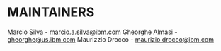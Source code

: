 # MAINTAINERS

Marcio Silva - marcio.a.silva@ibm.com
Gheorghe Almasi - gheorghe@us.ibm.com
Maurizzio Drocco - maurizio.drocco@ibm.com
